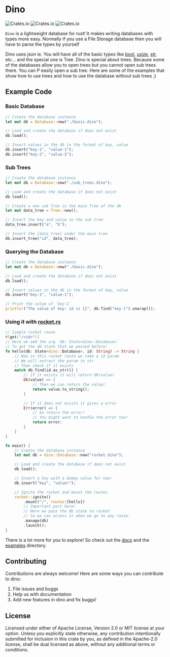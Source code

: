 # Dino

![Crates.io](https://github.com/Andy-Python-Programmer/dino/workflows/Build/badge.svg)
![Crates.io](https://img.shields.io/crates/d/dino)
![Crates.io](https://img.shields.io/crates/v/dino)

`Dino` is a lightweight database for rust!
It makes writing databases with types more easy.
Normally if you use a File Storage database then you will have to parse the types by yourself

Dino uses json ie. You will have all of the basic types like [bool](https://doc.rust-lang.org/nightly/std/primitive.bool.html), [usize](https://doc.rust-lang.org/nightly/std/primitive.usize.html), [str](https://doc.rust-lang.org/nightly/std/primitive.str.html), etc... and the special one is Tree.
Dino is special about trees. Because some of the databases allow you to open trees but you cannot open sub trees there.
You can P easily open a sub tree. Here are some of the examples that show how to use trees and how to use the database without sub trees ;)

## Example Code

### Basic Database

```rust
// Create the database instance
let mut db = Database::new("./basic.dino");

// Load and create the database if does not exist
db.load();

// Insert values in the db in the format of key, value
db.insert("key-1", "value-1");
db.insert("key-2", "value-2");
```

### Sub Trees

```rust
// Create the database instance
let mut db = Database::new("./sub_trees.dino");

// Load and create the database if does not exist
db.load();

// Create a new sub Tree in the main Tree of the db
let mut data_tree = Tree::new();

// Insert the key and value in the sub tree
data_tree.insert("a", "b");

// Insert the [data_tree] under the main tree
db.insert_tree("id", data_tree);
```

### Querying the Database

```rust
// Create the database instance
let mut db = Database::new("./basic.dino");

// Load and create the database if does not exist
db.load();

// Insert values in the db in the format of key, value
db.insert("key-1", "value-1");

// Print the value of `key-1`
println!("The value of key: id is {}", db.find("key-1").unwrap());
```

### Using it with [rocket.rs](https://crates.io/crates/rocket)

```rust
// Simple rocket route
#[get("/<id>")]
// Here we add the arg `db: State<dino::Database>`
// To get the db state that we passed before!
fn hello(db: State<dino::Database>, id: String) -> String {
    // Now in this rocket route we take a id param
    // We will extract the param to str
    // Then check if it exists
    match db.find(id.as_str()) {
        // If it exists it will return Ok(value)
        Ok(value) => {
            // Then we can return the value!
            return value.to_string();
        }

        // If it does not exists it gives a error
        Err(error) => {
            // So return the error!
            // You might want to handle the error too!
            return error;
        }
    }
}

fn main() {
    // Create the database instance
    let mut db = dino::Database::new("rocket.dino");

    // Load and create the database if does not exist
    db.load();

    // Insert a key with a dummy value for now!
    db.insert("key", "value!");

    // Ignite the rocket and mount the routes
    rocket::ignite()
        .mount("/", routes![hello])
        // Important part here!
        // Here we pass the db state to rocket
        // So we can access it when we go to any route.
        .manage(db)
        .launch();
}
```

There is a lot more for you to explore! So check out the [docs](https://docs.rs/dino/0.1.0/dino/) and the [examples](https://github.com/Andy-Python-Programmer/dino/tree/master/examples) directory.

## Contributing
Contributions are always welcome! Here are some ways you can contribute to dino:

1. File issues and buggs
2. Help us with documentation
3. Add new features in dino and fix buggs!

## License
Licensed under either of Apache License, Version 2.0 or MIT license at your option.
Unless you explicitly state otherwise, any contribution intentionally submitted for inclusion in this crate by you, as defined in the Apache-2.0 license, shall be dual licensed as above, without any additional terms or conditions.
